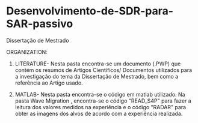 # Desenvolvimento-de-SDR-para-SAR-passivo
Dissertação de Mestrado

ORGANIZATION:

 1. LITERATURE- Nesta pasta encontra-se um documento (.PWP) que contém os resumos de Artigos Científicos/ Documentos utilizados para a investigação do tema da Dissertação de Mestrado, bem como a referência ao Artigo usado.

2. MATLAB- Nesta pasta encontra-se o código em matlab utilizado. Na pasta Wave Migration , encontra-se o código "READ_S4P" para fazer a leitura dos valores medidos na experiência e o código "RADAR" para obter as imagens dos alvos de acordo com a experiência realizada.
